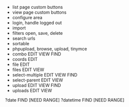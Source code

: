 - list page custom buttons
- view page custom buttons
- configure area
- login, handle logged out
- import
- filters open, save, delete
- search urls
- sortable
- phpupload, browse, upload, tinymce
- combo EDIT VIEW FIND
- coords EDIT
- file EDIT
- files EDIT VIEW
- select-multiple EDIT VIEW FIND
- select-parent EDIT VIEW
- upload EDIT VIEW FIND
- uploads EDIT VIEW

?date FIND [NEED RANGE]
?datetime FIND [NEED RANGE]